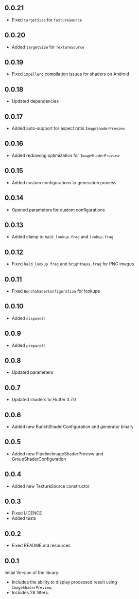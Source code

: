 ## 0.0.21

- Fixed `targetSize` for `TextureSource`

## 0.0.20

- Added `targetSize` for `TextureSource`

## 0.0.19

- Fixed `impellerc` compilation issues for shaders on Android

## 0.0.18

- Updated dependencies

## 0.0.17

- Added auto-support for aspect ratio `ImageShaderPreview`

## 0.0.16

- Added redrawing optimization for `ImageShaderPreview`

## 0.0.15

- Added custom configurations to generation process

## 0.0.14

- Opened parameters for custom configurations

## 0.0.13

- Added clamp to `hald_lookup.frag` and `lookup.frag`

## 0.0.12

- Fixed `hald_lookup.frag` and `brightness.frag` for PNG images

## 0.0.11

- Fixed `BunchShaderConfiguration` for lookups

## 0.0.10

- Added `dispose()`

## 0.0.9

- Added `prepare()`

## 0.0.8

- Updated parameters

## 0.0.7

- Updated shaders to Flutter 3.7.0

## 0.0.6

- Added new BunchShaderConfiguration and generator binary

## 0.0.5

- Added new PipelineImageShaderPreview and GroupShaderConfiguration

## 0.0.4

- Added new TextureSource constructor

## 0.0.3

- Fixed LICENCE
- Added tests

## 0.0.2

- Fixed README.md resources

## 0.0.1

Initial Version of the library.

- Includes the ability to display processed result using `ImageShaderPreview`.
- Includes 28 filters.
